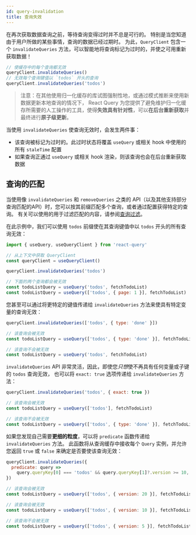 ```yaml
---
id: query-invalidation
title: 查询失效
---
```


在再次获取数据查询之前，等待查询变得过时并不总是可行的。
特别是当您知道由于用户所做的某些事情，查询的数据已经过期时。
为此，`QueryClient` 包含一个 `invalidateQueries` 方法，可以智能地将查询标记为过时的，并使之可用重新获取数据！

```js
// 使缓存中的每个查询都无效
queryClient.invalidateQueries()
// 无效每个查询键值以 `todos` 开头的查询
queryClient.invalidateQueries('todos')
```

> 注意：在其他使用归一化缓存的库试图强制性地，或通过模式推断来使用新数据更新本地查询的情况下，
> React Query 为您提供了避免维护归一化缓存所需要的人工操作的工具，使得**失效具有针对性**，可以**在后台重新获取**并最终进行**原子级更新**。

当使用 `invalidateQueries` 使查询无效时，会发生两件事：

- 该查询被标记为过时的。此过时状态将覆盖 `useQuery` 或相关 hook 中使用的所有 `staleTime` 配置
- 如果查询正通过 `useQuery` 或相关 hook 渲染，则该查询也会在后台重新获取数据

## 查询的匹配

当使用像 `invalidateQueries` 和 `removeQueries` 之类的 API（以及其他支持部分查询匹配的API）时，您可以按其前缀匹配多个查询，或者通过配置获得特定的查询。
有关可以使用的用于过滤匹配的内容，请参阅[查询过滤](./query-filters)。

在此示例中，我们可以使用 `todos` 前缀使在其查询键值中以 `todos` 开头的所有查询无效：

```js
import { useQuery, useQueryClient } from 'react-query'

// 从上下文中获取 QueryClient
const queryClient = useQueryClient()

queryClient.invalidateQueries('todos')

// 下面的两个查询都会被无效
const todoListQuery = useQuery('todos', fetchTodoList)
const todoListQuery = useQuery(['todos', { page: 1 }], fetchTodoList)
```

您甚至可以通过将更特定的键值传递给 `invalidateQueries` 方法来使具有特定变量的查询无效：

```js
queryClient.invalidateQueries(['todos', { type: 'done' }])

// 该查询会被无效
const todoListQuery = useQuery(['todos', { type: 'done' }], fetchTodoList)

// 该查询不会被无效
const todoListQuery = useQuery('todos', fetchTodoList)
```

`invalidateQueries` API 非常灵活，因此，即使您*只想*使不再具有任何变量或子键的 `todos` 查询无效，
也可以将 `exact: true` 选项传递给 `invalidateQueries` 方法：

```js
queryClient.invalidateQueries('todos', { exact: true })

// 该查询会被无效
const todoListQuery = useQuery(['todos'], fetchTodoList)

// 该查询不会被无效
const todoListQuery = useQuery(['todos', { type: 'done' }], fetchTodoList)
```

如果您发现自己需要**更细的粒度**，可以将 `predicate` 函数传递给 `invalidateQueries` 方法。
此函数将从查询缓存中接收每个 `Query` 实例，并允许您返回 `true` 或 `false` 来确定是否要使该查询无效：

```js
queryClient.invalidateQueries({
  predicate: query =>
    query.queryKey[0] === 'todos' && query.queryKey[1]?.version >= 10,
})

// 该查询会被无效
const todoListQuery = useQuery(['todos', { version: 20 }], fetchTodoList)

// 该查询会被无效
const todoListQuery = useQuery(['todos', { version: 10 }], fetchTodoList)

// 该查询不会被无效
const todoListQuery = useQuery(['todos', { version: 5 }], fetchTodoList)
```
